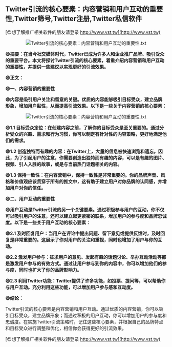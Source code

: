 ## **Twitter引流的核心要素：内容营销和用户互动的重要性,Twitter筛号,Twitter注册,Twitter私信软件**

[😍想了解推广相关软件的朋友请登录 http://www.vst.tw](http://www.vst.tw)

 <center><img src="https://vst.tw/MP4/tuiguang/png/3.png" alt="Twitter引流的核心要素：内容营销和用户互动的重要性.txt"></center>

**😄摘要：在当今社交媒体时代，Twitter已成为许多人和企业推广品牌、吸引受众的重要平台。本文将探讨Twitter引流的核心要素，着重介绍内容营销和用户互动的重要性，并提供一些建议以实现更好的引流效果。**

**😄正文：**

**😄一、内容营销的重要性**

**😄内容是吸引用户关注和留意的关键。优质的内容能够吸引目标受众，建立品牌形象，增加用户黏性，从而提高引流效果。以下是一些关于内容营销的核心要素：**

 <center><img src="https://vst.tw/MP4/tuiguang/png/6.png" alt="Twitter引流的核心要素：内容营销和用户互动的重要性.txt"></center>

**😄1.1 目标受众定位：在创建内容之前，了解你的目标受众是至关重要的。通过分析受众的兴趣、需求和行为习惯，你可以制定有针对性的内容策略，更好地满足他们的需求。**

**😄1.2 创造独特而有趣的内容：在Twitter上，大量的信息被快速浏览和遗忘。因此，为了引起用户的注意，你需要创造出独特而有趣的内容，可以是有趣的图片、视频、引人入胜的故事，或是与当前热门话题相关的内容。**

**😄1.3 保持一致性：在内容营销中，保持一致性是非常重要的。你的品牌声音、风格和价值观应该贯穿于所有的推文中，这有助于建立用户对你品牌的认同感，并增加用户对你的信任。**

**😄二、用户互动的重要性**

**😄用户互动是Twitter引流的另一个关键要素。通过积极参与用户的互动，你不仅可以吸引用户的注意，还可以建立起更紧密的联系，增加用户的参与度和品牌忠诚度。以下是一些关于用户互动的核心要素：**

**😄2.1 及时回复用户：当用户在评论中提出问题、留下意见或提供反馈时，及时回复是非常重要的。这展示了你对用户的关注和重视，同时也增加了用户与你的互动。**

**😄2.2 激发用户参与：征求用户的意见、发起有趣的话题讨论、举办互动活动等都是激发用户参与的有效方式。通过让用户参与到你的内容中，你可以增加他们的参与度，同时也扩大了你的品牌影响力。**

**😄2.3 利用Twitter功能：Twitter提供了许多功能，如投票、提问等，可以帮助你与用户互动。充分利用这些功能，可以增加用户参与感和互动度。**

**😄结论：**

Twitter引流的核心要素是内容营销和用户互动。通过优质的内容营销，你可以吸引目标受众，建立品牌形象；而通过积极的用户互动，你可以增加用户的参与度和忠诚度。在实施Twitter引流策略时，记住这些核心要素，并根据自己的品牌特点和目标受众进行调整和优化，相信你会获得更好的引流效果。

[😍想了解推广相关软件的朋友请登录 http://www.vst.tw](http://www.vst.tw)



